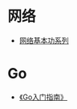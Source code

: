 # 网络
* [网络基本功系列](https://www.gitbook.com/book/wizardforcel/network-basic)

# Go
* [《Go入门指南》](wiki.jikexueyuan.com/project/the-way-to-go)
